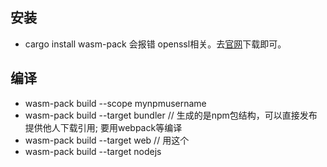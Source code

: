 ## 安装
* cargo install wasm-pack
会报错 openssl相关。去[官网](https://rustwasm.github.io/wasm-pack/installer/)下载即可。
## 编译
* wasm-pack build --scope mynpmusername
* wasm-pack build --target bundler // 生成的是npm包结构，可以直接发布提供他人下载引用; 要用webpack等编译
* wasm-pack build --target web // 用这个
* wasm-pack build --target nodejs